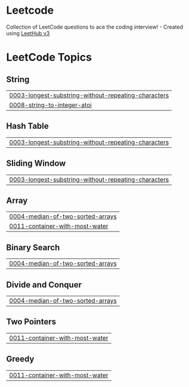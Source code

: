 # Leetcode
Collection of LeetCode questions to ace the coding interview! - Created using [LeetHub v3](https://github.com/raphaelheinz/LeetHub-3.0)

<!---LeetCode Topics Start-->
# LeetCode Topics
## String
|  |
| ------- |
| [0003-longest-substring-without-repeating-characters](https://github.com/EJustice1/Leetcode/tree/master/0003-longest-substring-without-repeating-characters) |
| [0008-string-to-integer-atoi](https://github.com/EJustice1/Leetcode/tree/master/0008-string-to-integer-atoi) |
## Hash Table
|  |
| ------- |
| [0003-longest-substring-without-repeating-characters](https://github.com/EJustice1/Leetcode/tree/master/0003-longest-substring-without-repeating-characters) |
## Sliding Window
|  |
| ------- |
| [0003-longest-substring-without-repeating-characters](https://github.com/EJustice1/Leetcode/tree/master/0003-longest-substring-without-repeating-characters) |
## Array
|  |
| ------- |
| [0004-median-of-two-sorted-arrays](https://github.com/EJustice1/Leetcode/tree/master/0004-median-of-two-sorted-arrays) |
| [0011-container-with-most-water](https://github.com/EJustice1/Leetcode/tree/master/0011-container-with-most-water) |
## Binary Search
|  |
| ------- |
| [0004-median-of-two-sorted-arrays](https://github.com/EJustice1/Leetcode/tree/master/0004-median-of-two-sorted-arrays) |
## Divide and Conquer
|  |
| ------- |
| [0004-median-of-two-sorted-arrays](https://github.com/EJustice1/Leetcode/tree/master/0004-median-of-two-sorted-arrays) |
## Two Pointers
|  |
| ------- |
| [0011-container-with-most-water](https://github.com/EJustice1/Leetcode/tree/master/0011-container-with-most-water) |
## Greedy
|  |
| ------- |
| [0011-container-with-most-water](https://github.com/EJustice1/Leetcode/tree/master/0011-container-with-most-water) |
<!---LeetCode Topics End-->